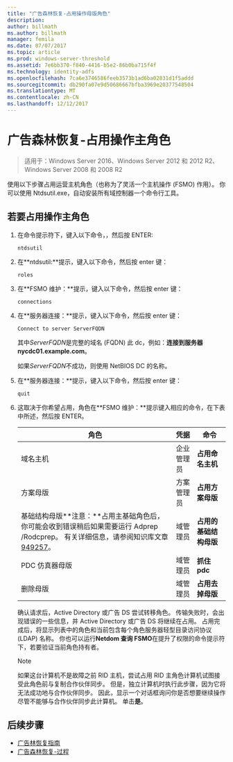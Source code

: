 ```yaml
---
title: "广告森林恢复-占用操作母版角色"
description: 
author: billmath
ms.author: billmath
manager: femila
ms.date: 07/07/2017
ms.topic: article
ms.prod: windows-server-threshold
ms.assetid: 7e6bb370-f840-4416-b5e2-86b0ba715f4f
ms.technology: identity-adfs
ms.openlocfilehash: 7ca6e3746586feeb3573b1ad6ba02831d1f5addd
ms.sourcegitcommit: db290fa07e9d50686667bfba3969e20377548504
ms.translationtype: MT
ms.contentlocale: zh-CN
ms.lasthandoff: 12/12/2017
---
```

# <a name="ad-forest-recovery---seizing-an-operations-master-role"></a>广告森林恢复-占用操作主角色  

>适用于：Windows Server 2016、Windows Server 2012 和 2012 R2、Windows Server 2008 和 2008 R2

 使用以下步骤占用运营主机角色（也称为了灵活一个主机操作 (FSMO) 作用）。 你可以使用 Ntdsutil.exe，自动安装所有域控制器一个命令行工具。  
  
## <a name="to-seize-an-operations-master-role"></a>若要占用操作主角色  
  
1.  在命令提示符下，键入以下命令，，然后按 ENTER:  
  
    ```  
    ntdsutil  
    ```  
  
2.  在**ntdsutil:**提示，键入以下命令，然后按 enter 键：  
  
    ```  
    roles  
    ```  
  
3.  在**FSMO 维护：**提示，键入以下命令，然后按 enter 键：  
  
    ```  
    connections  
    ```  
  
4.  在**服务器连接：**提示，键入以下命令，然后按 enter 键：  
  
    ```  
    Connect to server ServerFQDN  
    ```  
  
     其中*ServerFQDN*是完整的域名 (FQDN) 此 dc，例如：**连接到服务器 nycdc01.example.com**。  
  
     如果*ServerFQDN*不成功，则使用 NetBIOS DC 的名称。  
  
5.  在**服务器连接：**提示，键入以下命令，然后按 enter 键：  
  
    ```  
    quit  
    ```  
  
6.  这取决于你希望占用，角色在**FSMO 维护：**提示键入相应的命令，在下表中所述，然后按 ENTER。  
  
    |角色|凭据|命令|  
    |----------|-----------------|-------------|  
    |域名主机|企业管理员|**占用命名主机**|  
    |方案母版|方案管理员|**占用方案母版**|  
    |基础结构母版**注意：**占用主基础角色后，你可能会收到错误稍后如果需要运行 Adprep /Rodcprep。 有关详细信息，请参阅知识库文章[949257](https://support.microsoft.com/kb/949257)。|域管理员|**占用的基础结构母版**|  
    |PDC 仿真器母版|域管理员|**抓住 pdc**|  
    |删除母版|域管理员|**占用去掉母版**|  
  
     确认请求后，Active Directory 或广告 DS 尝试转移角色。 传输失败时，会出现错误的一些信息，并 Active Directory 或广告 DS 将继续在占用。 占用完成后，将显示列表中的角色和当前包含每个角色服务器轻型目录访问协议 (LDAP) 名称。 你也可以运行**Netdom 查询 FSMO**在提升了权限的命令提示符下，若要验证当前角色持有者。  
  
    > [!NOTE]
    >  如果这台计算机不是故障之前 RID 主机，尝试占用 RID 主角色计算机试图接受此角色前与复制合作伙伴同步。 但是，独立计算机时执行此步骤，因为它将无法成功地与合作伙伴同步。 因此，显示一个对话框询问你是否想要继续操作尽管不能够与合作伙伴同步此计算机。 单击**是**。  
  
## <a name="next-steps"></a>后续步骤

- [广告林恢复指南](AD-Forest-Recovery-Guide.md)
- [广告森林恢复-过程](AD-Forest-Recovery-Procedures.md)
